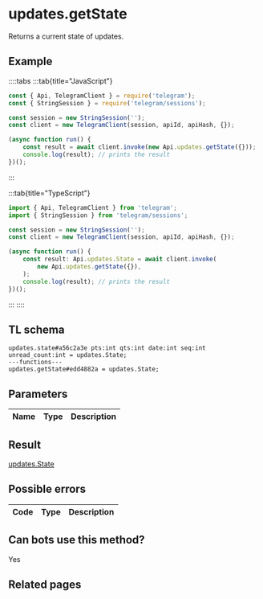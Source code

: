 # updates.getState

Returns a current state of updates.

## Example

::::tabs
:::tab{title="JavaScript"}

```js
const { Api, TelegramClient } = require('telegram');
const { StringSession } = require('telegram/sessions');

const session = new StringSession('');
const client = new TelegramClient(session, apiId, apiHash, {});

(async function run() {
    const result = await client.invoke(new Api.updates.getState({}));
    console.log(result); // prints the result
})();
```

:::

:::tab{title="TypeScript"}

```ts
import { Api, TelegramClient } from 'telegram';
import { StringSession } from 'telegram/sessions';

const session = new StringSession('');
const client = new TelegramClient(session, apiId, apiHash, {});

(async function run() {
    const result: Api.updates.State = await client.invoke(
        new Api.updates.getState({}),
    );
    console.log(result); // prints the result
})();
```

:::
::::

## TL schema

```
updates.state#a56c2a3e pts:int qts:int date:int seq:int unread_count:int = updates.State;
---functions---
updates.getState#edd4882a = updates.State;
```

## Parameters

| Name | Type | Description |
| :--: | ---- | ----------- |

## Result

[updates.State](https://core.telegram.org/type/updates.State)

## Possible errors

| Code | Type | Description |
| :--: | ---- | ----------- |

## Can bots use this method?

Yes

## Related pages
